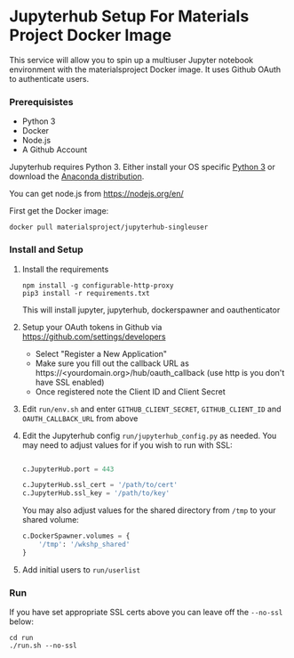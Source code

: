 Jupyterhub Setup For Materials Project Docker Image
===================================================

This service will allow you to spin up a multiuser Jupyter notebook environment with the materialsproject Docker image.
It uses Github OAuth to authenticate users.


### Prerequisistes
- Python 3
- Docker
- Node.js
- A Github Account


Jupyterhub requires Python 3. Either install your OS specific [Python 3](https://www.python.org/downloads/) or download the [Anaconda distribution](https://www.continuum.io/downloads).

You can get node.js from https://nodejs.org/en/


First get the Docker image: 
```
docker pull materialsproject/jupyterhub-singleuser
```

### Install and Setup

1. Install the requirements
   ```
   npm install -g configurable-http-proxy
   pip3 install -r requirements.txt
   ```
   This will install jupyter, jupyterhub, dockerspawner and oauthenticator


2. Setup your OAuth tokens in Github via https://github.com/settings/developers
   - Select "Register a New Application"
   - Make sure you fill out the callback URL as https://<yourdomain.org>/hub/oauth_callback (use http is you don't have SSL enabled)
   - Once registered note the Client ID and Client Secret

3. Edit `run/env.sh` and enter `GITHUB_CLIENT_SECRET`, `GITHUB_CLIENT_ID` and `OAUTH_CALLBACK_URL` from above

4. Edit the Jupyterhub config `run/jupyterhub_config.py` as needed. You may need to adjust values for if you wish to run with SSL:
   ```python

   c.JupyterHub.port = 443

   c.JupyterHub.ssl_cert = '/path/to/cert'
   c.JupyterHub.ssl_key = '/path/to/key'
   ```
   You may also adjust values for the shared directory from `/tmp` to your shared volume:
   ```python
   c.DockerSpawner.volumes = {
       '/tmp': '/wkshp_shared'
   }
   ```

5. Add initial users to `run/userlist`

### Run

If you have set appropriate SSL certs above you can leave off the `--no-ssl` below:
```
cd run
./run.sh --no-ssl
```










